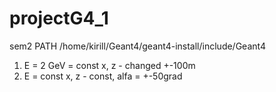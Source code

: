 # projectG4_1
sem2
PATH
/home/kirill/Geant4/geant4-install/include/Geant4

1) E = 2 GeV = const
   x, z - changed +-100m
2) E = const
   x, z - const, alfa = +-50grad
   
